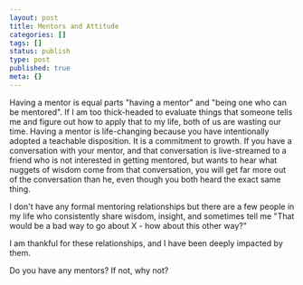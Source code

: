 ```yaml
---
layout: post
title: Mentors and Attitude
categories: []
tags: []
status: publish
type: post
published: true
meta: {}
---
```




Having a mentor is equal parts "having a mentor" and "being one who can be mentored". If I am too thick-headed to evaluate things that someone tells me and figure out how to apply that to my life, both of us are wasting our time.
Having a mentor is life-changing because you have intentionally adopted a teachable disposition. It is a commitment to growth. If you have a conversation with your mentor, and that conversation is live-streamed to a friend who is not interested in getting mentored, but wants to hear what nuggets of wisdom come from that conversation, you will get far more out of the conversation than he, even though you both heard the exact same thing.



I don't have any formal mentoring relationships but there are a few people in my life who consistently share wisdom, insight, and sometimes tell me "That would be a bad way to go about X - how about this other way?"



I am thankful for these relationships, and I have been deeply impacted by them.



Do you have any mentors? If not, why not?
